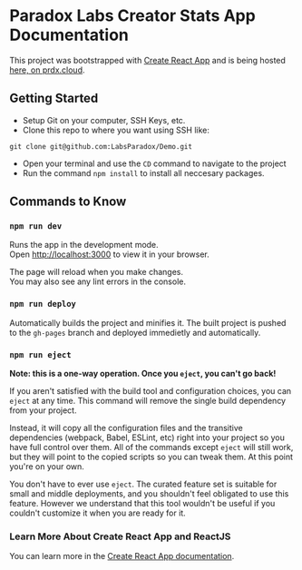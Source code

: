 # Paradox Labs Creator Stats App Documentation

This project was bootstrapped with [Create React App](https://github.com/facebook/create-react-app) and is being hosted [here, on prdx.cloud](https://prdx.cloud).

## Getting Started

- Setup Git on your computer, SSH Keys, etc.
- Clone this repo to where you want using SSH like:

`git clone git@github.com:LabsParadox/Demo.git`

- Open your terminal and use the `CD` command to navigate to the project
- Run the command `npm install` to install all neccesary packages.

## Commands to Know

### `npm run dev`

Runs the app in the development mode.\
Open [http://localhost:3000](http://localhost:3000) to view it in your browser.

The page will reload when you make changes.\
You may also see any lint errors in the console.

### `npm run deploy`

Automatically builds the project and minifies it. The built project is pushed to the `gh-pages` branch and deployed immedietly and automatically.

### `npm run eject`

**Note: this is a one-way operation. Once you `eject`, you can't go back!**

If you aren't satisfied with the build tool and configuration choices, you can `eject` at any time. This command will remove the single build dependency from your project.

Instead, it will copy all the configuration files and the transitive dependencies (webpack, Babel, ESLint, etc) right into your project so you have full control over them. All of the commands except `eject` will still work, but they will point to the copied scripts so you can tweak them. At this point you're on your own.

You don't have to ever use `eject`. The curated feature set is suitable for small and middle deployments, and you shouldn't feel obligated to use this feature. However we understand that this tool wouldn't be useful if you couldn't customize it when you are ready for it.

### Learn More About Create React App and ReactJS

You can learn more in the [Create React App documentation](https://facebook.github.io/create-react-app/docs/getting-started).
